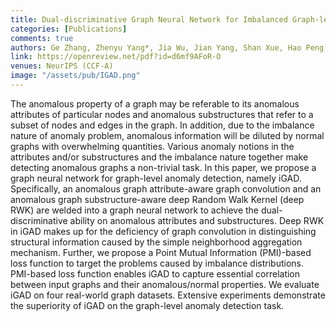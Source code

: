 ```yaml
---
title: Dual-discriminative Graph Neural Network for Imbalanced Graph-level Anomaly Detection 
categories: [Publications]
comments: true
authors: Ge Zhang, Zhenyu Yang*, Jia Wu, Jian Yang, Shan Xue, Hao Peng, Jianlin Su, Chuan Zhou, Quan Z. Sheng, Leman Akoglu, Charu C. Aggarwal
link: https://openreview.net/pdf?id=d6mf9AFoR-O
venues: NeurIPS (CCF-A)
image: "/assets/pub/IGAD.png"
---
```

The anomalous property of a graph may be referable to its anomalous attributes of particular nodes and anomalous substructures that refer to a subset of nodes and edges in the graph. In addition, due to the imbalance nature of anomaly problem, anomalous information will be diluted by normal graphs with overwhelming quantities. Various anomaly notions in the attributes and/or substructures and the imbalance nature together make detecting anomalous graphs a non-trivial task. In this paper, we propose a graph neural network for graph-level anomaly detection, namely iGAD. Specifically, an anomalous graph attribute-aware graph convolution and an anomalous graph substructure-aware deep Random Walk Kernel (deep RWK) are welded into a graph neural network to achieve the dual-discriminative ability on anomalous attributes and substructures. Deep RWK in iGAD makes up for the deficiency of graph convolution in distinguishing structural information caused by the simple neighborhood aggregation mechanism. Further, we propose a Point Mutual Information (PMI)-based loss function to target the problems caused by imbalance distributions. PMI-based loss function enables iGAD to capture essential correlation between input graphs and their anomalous/normal properties. We evaluate iGAD on four real-world graph datasets. Extensive experiments demonstrate the superiority of iGAD on the graph-level anomaly detection task.
